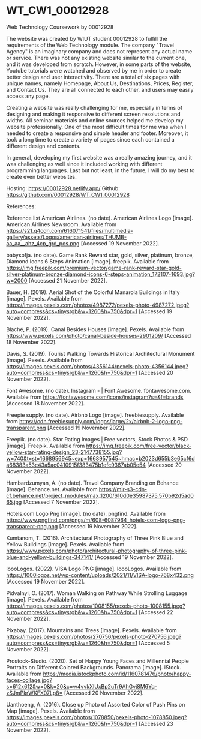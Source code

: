 # WT_CW1_00012928
Web Technology Coursework by 00012928

The website was created by WIUT student 00012928 to fulfill the requirements of the Web Technology module.
The company "Travel Agency" is an imaginary company and does not represent any actual name or service. There was not any existing website similar to the current one, and it was developed from scratch. However, in some parts of the website, Youtube tutorials were watched and observed by me in order to create better design and user interactivity. There are a total of six pages with unique names, namely Homepage, About Us, Destinations, Prices, Register, and Contact Us. They are all connected to each other, and users may easily access any page.

Creating a website was really challenging for me, especially in terms of designing and making it responsive to different screen resolutions and widths. All seminar materials and online sources helped me develop my website professionally. One of the most difficult times for me was when I needed to create a responsive and simple header and footer. Moreover, it took a long time to create a variety of pages since each contained a different design and contents.

In general, developing my first website was a really amazing journey, and it was challenging as well since it included working with different programming languages. Last but not least, in the future, I will do my best to create even better websites.

Hosting: https://00012928.netlify.app/
Github: https://github.com/00012928/WT_CW1_00012928

References:

Reference list American Airlines. (no date). American Airlines Logo [image]. American Airlines Newsroom. Available from https://s21.q4cdn.com/616071541/files/multimedia-gallery/assets/Logos/american-airlines/THUMB-aa_aa__ahz_4cp_grd_pos.png [Accessed 19 November 2022].

babysofja. (no date). Game Rank Reward star, gold, silver, platinum, bronze, Diamond Icons 6 Steps Animation [image]. freepik. Available from https://img.freepik.com/premium-vector/game-rank-reward-star-gold-silver-platinum-bronze-diamond-icons-6-steps-animation_172107-1693.jpg?w=2000 [Accessed 21 November 2022].

Bauer, H. (2019). Aerial Shot of the Colorful Manarola Buildings in Italy [image]. Pexels. Available from https://images.pexels.com/photos/4987272/pexels-photo-4987272.jpeg?auto=compress&cs=tinysrgb&w=1260&h=750&dpr=1 [Accessed 19 November 2022].

Blaché, P. (2019). Canal Besides Houses [image]. Pexels. Available from https://www.pexels.com/photo/canal-beside-houses-2901209/ [Accessed 18 November 2022].

Davis, S. (2019). Tourist Walking Towards Historical Architectural Monument [image]. Pexels. Available from https://images.pexels.com/photos/4356144/pexels-photo-4356144.jpeg?auto=compress&cs=tinysrgb&w=1260&h=750&dpr=1 [Accessed 20 November 2022].

Font Awesome. (no date). Instagram - | Font Awesome. fontawesome.com. Available from https://fontawesome.com/icons/instagram?s=&f=brands [Accessed 18 November 2022].

Freepie supply. (no date). Airbnb Logo [image]. freebiesupply. Available from https://cdn.freebiesupply.com/logos/large/2x/airbnb-2-logo-png-transparent.png [Accessed 19 November 2022].

Freepik. (no date). Star Rating Images | Free vectors, Stock Photos & PSD [image]. Freepik. Available from https://img.freepik.com/free-vector/black-yellow-star-rating-design_23-2147738155.jpg?w=740&t=st=1668956945~exp=1668957545~hmac=b2023d655b3e65cf6da68383a53c43a5ac0410915f383475b1efc9367ab05e54 [Accessed 20 November 2022].

Hambardzumyan, A. (no date). Travel Company Branding on Behance [image]. Behance.net. Available from https://mir-s3-cdn-cf.behance.net/project_modules/max_1200/610d0e35987375.570b92d5ad065.jpg [Accessed 7 November 2022].

Hotels.com Logo Png [image]. (no date). pngfind. Available from https://www.pngfind.com/pngs/m/608-6087964_hotels-com-logo-png-transparent-png.png [Accessed 19 November 2022].

Kumtanom, T. (2016). Architectural Photography of Three Pink Blue and Yellow Buildings [image]. Pexels. Available from https://www.pexels.com/photo/architectural-photography-of-three-pink-blue-and-yellow-buildings-347141/ [Accessed 19 November 2022].

loooLogos. (2022). VISA Logo PNG [image]. loooLogos. Available from https://1000logos.net/wp-content/uploads/2021/11/VISA-logo-768x432.png [Accessed 19 November 2022].

Pidvalnyi, O. (2017). Woman Walking on Pathway While Strolling Luggage [image]. Pexels. Available from https://images.pexels.com/photos/1008155/pexels-photo-1008155.jpeg?auto=compress&cs=tinysrgb&w=1260&h=750&dpr=1 [Accessed 22 November 2022].

Pixabay. (2017). Mountains and Trees [image]. Pexels. Available from https://images.pexels.com/photos/270756/pexels-photo-270756.jpeg?auto=compress&cs=tinysrgb&w=1260&h=750&dpr=1 [Accessed 5 November 2022].

Prostock-Studio. (2020). Set of Happy Young Faces and Millennial People Portraits on Different Colored Backgrounds. Panorama [image]. iStock. Available from https://media.istockphoto.com/id/1160781476/photo/happy-faces-collage.jpg?s=612x612&w=0&k=20&c=w4vvkXlUxBp2uTr9AhGvj8M6Yq-zSJmPkrWKFX07Lp8= [Accessed 20 November 2022].

Uanthoeng, A. (2016). Close up Photo of Assorted Color of Push Pins on Map [image]. Pexels. Available from https://images.pexels.com/photos/1078850/pexels-photo-1078850.jpeg?auto=compress&cs=tinysrgb&w=1260&h=750&dpr=1 [Accessed 23 November 2022].
